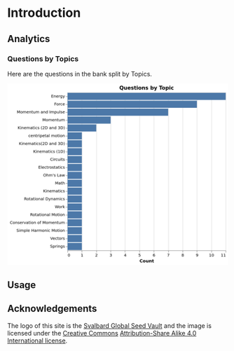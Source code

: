 # Introduction

## Analytics

### Questions by Topics

Here are the questions in the bank split by Topics.

![](../images/topics.png)

## Usage

## Acknowledgements

The logo of this site is the [Svalbard Global Seed Vault](https://commons.wikimedia.org/wiki/File:Entrance_to_the_Seed_Vault_(cropped).jpg) and the image is licensed under the [Creative Commons](https://en.wikipedia.org/wiki/en:Creative_Commons) [Attribution-Share Alike 4.0 International license](https://creativecommons.org/licenses/by-sa/4.0/deed.en).
